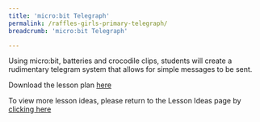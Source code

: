 ```yaml
---
title: 'micro:bit Telegraph'
permalink: /raffles-girls-primary-telegraph/
breadcrumb: 'micro:bit Telegraph'

---
```



Using micro:bit, batteries and crocodile clips, students will create a rudimentary telegram system that allows for simple messages to be sent.

Download the lesson plan [here](/files/lesson-plans/primary-schools/design-and-technology/raffles-girls-primary-telegraph.pdf)

To view more lesson ideas, please return to the Lesson Ideas page by [clicking here](/in-schools/digital-maker/lesson-ideas-primary/)
